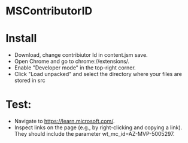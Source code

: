 # MSContributorID

# Install

 - Download, change contribiutor Id in content.jsm save.
 - Open Chrome and go to chrome://extensions/.
 - Enable "Developer mode" in the top-right corner.
- Click "Load unpacked" and select the directory where your files are stored in src


# Test:
 - Navigate to https://learn.microsoft.com/.
 - Inspect links on the page (e.g., by right-clicking and copying a link). They should include the parameter wt_mc_id=AZ-MVP-5005297.
